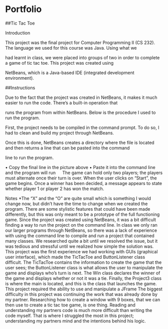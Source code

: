 # Portfolio
##Tic Tac Toe

Introduction


This project was the final project for Computer Programming II (CS 232). The language we used for this course was Java. Using what we 

had learnt in class, we were placed into groups of two in order to complete a game of tic tac toe. This project was created using 

NetBeans, which is a Java-based IDE (integrated development environment). 

##Instructions

Due to the fact that the project was created in NetBeans, it makes it much easier to run the code. There’s a built-in operation that 

runs the program from within NetBeans. Below is the procedure I used to run the program.

First, the project needs to be compiled in the command prompt. To do so, I had to clean and build my project through NetBeans.

Once this is done, NetBeans creates a directory where the file is located and then returns a line that can be pasted into the command 

line to run the program.  
 

•	Copy the final line in the picture above
•	Paste it into the command line and the program will run
  
The game can hold only two players; the players must alternate once their turn is over. When the user clicks on “Start”, the game begins. Once a winner has been decided, a message appears to state whether player 1 or player 2 has won the match. 

Notes
*The “X” and the “O” are quite small which is something I would change now, but didn’t have the time to change when we created the program. There are some stylistic features that could have been made differently, but this was only meant to be a prototype of the full functioning game.
Since the project was created using NetBeans, it was a bit difficult finding a way to run the project on the command line. In class we only ran our larger programs through NetBeans, so there was a lack of experience with using the command line to compile and run a project that contained many classes. We researched quite a bit until we resolved the issue, but it was tedious and stressful until we realized how simple the solution was. 
This project was the first experience we had working with GUIs (graphical user interface), which made the TicTacToe and ButtonListener class difficult. The TicTacToe contains the information to create the game that the user sees; the ButtonListener class is what allows the user to manipulate the game and displays who’s turn is next. The Win class declares the winner of the game and displays whether or not it was a tie. Finally, the Project3 class is where the main is located, and this is the class that launches the game. 
This project required the ability to use and manipulate a JFrame
The biggest difficulty in this project was continuing the work that was already done by my partner. Researching how to create a window with 9 boxes, that we can then use to create a tic tac toe game, is one thing. Reading and understanding my partners code is much more difficult than writing the code myself. That is where I struggled the most in this project; understanding my partners mind and the intentions behind his logic. 


